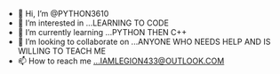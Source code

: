 - 👋 Hi, I’m @PYTHON3610
- 👀 I’m interested in ...LEARNING TO CODE
- 🌱 I’m currently learning ...PYTHON THEN C++
- 💞️ I’m looking to collaborate on ...ANYONE WHO NEEDS HELP AND IS WILLING TO TEACH ME 
- 📫 How to reach me ...IAMLEGION433@OUTLOOK.COM

<!---
PYTHON3610/PYTHON3610 is a ✨ special ✨ repository because its `README.md` (this file) appears on your GitHub profile.
You can click the Preview link to take a look at your changes.
--->
